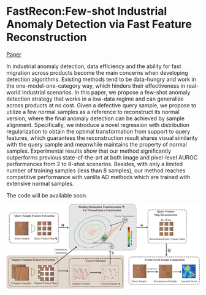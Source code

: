 # FastRecon:Few-shot Industrial Anomaly Detection via Fast Feature Reconstruction

[Paper](https://paperswithcode.com/paper/fastrecon-few-shot-industrial-anomaly)

In industrial anomaly detection, data efficiency and the ability for fast migration across products become the main concerns when developing detection algorithms. Existing methods tend to be data-hungry and work in the one-model-one-category way, which hinders their effectiveness in real-world industrial scenarios. In this paper, we propose a few-shot anomaly detection strategy that works in a low-data regime and can generalize across products at no cost. Given a defective query sample, we propose to utilize a few normal samples as a reference to reconstruct its normal version, where the final anomaly detection can be achieved by sample alignment. Specifically, we introduce a novel regression with distribution regularization to obtain the optimal transformation from support to query features, which guarantees the reconstruction result shares visual similarity with the query sample and meanwhile maintains the property of normal samples. Experimental results show that our method significantly outperforms previous state-of-the-art at both image and pixel-level AUROC performances from 2 to 8-shot scenarios. Besides, with only a limited number of training samples (less than 8 samples), our method reaches competitive performance with vanilla AD methods which are trained with extensive normal samples.

The code will be available soon.

![](captures/main_00.png)
